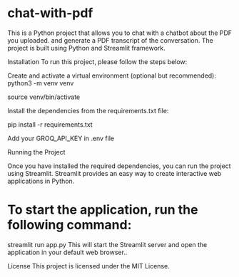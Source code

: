 # chat-with-pdf

This is a Python project that allows you to chat with a chatbot about the PDF you uploaded. and generate a PDF transcript of the conversation. The project is built using Python and Streamlit framework.

Installation
To run this project, please follow the steps below:

Create and activate a virtual environment (optional but recommended):
python3 -m venv venv

source venv/bin/activate

Install the dependencies from the requirements.txt file:

pip install -r requirements.txt

Add your GROQ_API_KEY in .env file 

Running the Project

Once you have installed the required dependencies, you can run the project using Streamlit. Streamlit provides an easy way to create interactive web applications in Python.

# To start the application, run the following command:

streamlit run app.py
This will start the Streamlit server and open the application in your default web browser..

License
This project is licensed under the MIT License.
